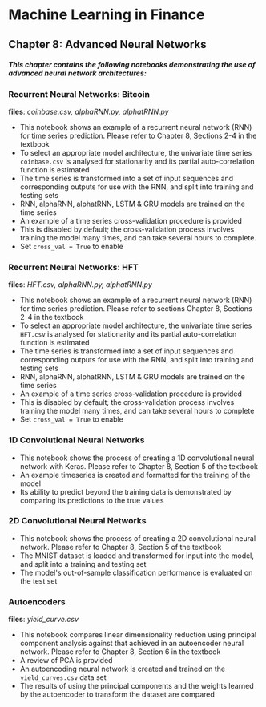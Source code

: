 # Machine Learning in Finance   
## Chapter 8: Advanced Neural Networks

##### This chapter contains the following notebooks demonstrating the use of advanced neural network architectures:

### Recurrent Neural Networks: Bitcoin
**files**: *coinbase.csv, alphaRNN.py, alphatRNN.py*

 * This notebook shows an example of a recurrent neural network (RNN) for time series prediction. Please refer to Chapter 8, Sections 2-4 in the textbook
 * To select an appropriate model architecture, the univariate time series `coinbase.csv` is analysed for stationarity and its partial auto-correlation function is estimated
 * The time series is transformed into a set of input sequences and corresponding outputs for use with the RNN, and split into training and testing sets
 * RNN, alphaRNN, alphatRNN, LSTM & GRU models are trained on the time series
 * An example of a time series cross-validation procedure is provided
  * This is disabled by default; the cross-validation process involves training the model many times, and can take several hours to complete.
  * Set `cross_val = True` to enable

### Recurrent Neural Networks: HFT
**files**: *HFT.csv, alphaRNN.py, alphatRNN.py*

 * This notebook shows an example of a recurrent neural network (RNN) for time series prediction. Please refer to sections Chapter 8, Sections 2-4 in the textbook
 * To select an appropriate model architecture, the univariate time series `HFT.csv` is analysed for stationarity and its partial auto-correlation function is estimated
 * The time series is transformed into a set of input sequences and corresponding outputs for use with the RNN, and split into training and testing sets
 * RNN, alphaRNN, alphatRNN, LSTM & GRU models are trained on the time series
 * An example of a time series cross-validation procedure is provided
  * This is disabled by default; the cross-validation process involves training the model many times, and can take several hours to complete
  * Set `cross_val = True` to enable

### 1D Convolutional Neural Networks

 * This notebook shows the process of creating a 1D convolutional neural network with Keras. Please refer to Chapter 8, Section 5 of the textbook
 * An example timeseries is created and formatted for the training of the model
 * Its ability to predict beyond the training data is demonstrated by comparing its predictions to the true values

### 2D Convolutional Neural Networks

 * This notebook shows the process of creating a 2D convolutional neural network. Please refer to Chapter 8, Section 5 of the textbook
 * The MNIST dataset is loaded and transformed for input into the model, and split into a training and testing set
 * The model's out-of-sample classification performance is evaluated on the test set

### Autoencoders
**files**: *yield_curve.csv*

 * This notebook compares linear dimensionality reduction using principal component analysis against that achieved in an autoencoder neural network. Please refer to Chapter 8, Section 6 in the textbook
 * A review of PCA is provided
 * An autoencoding neural network is created and trained on the `yield_curves.csv` data set
 * The results of using the principal components and the  weights learned by the autoencoder to transform the dataset are compared